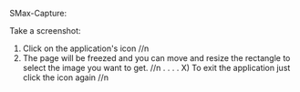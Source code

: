 SMax-Capture:

Take a screenshot:
1) Click on the application's icon //n
2) The page will be freezed and you can move and resize the rectangle to select the image you want to get. //n
.
.
.
.
X) To exit the application just click the icon again //n
